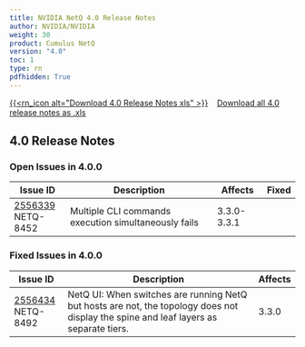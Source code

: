 ```yaml
---
title: NVIDIA NetQ 4.0 Release Notes
author: NVIDIA/NVIDIA
weight: 30
product: Cumulus NetQ
version: "4.0"
toc: 1
type: rn
pdfhidden: True
---
```

<a href="/cumulus-netq-40/rn.xls"> {{<rn_icon alt="Download 4.0 Release Notes xls" >}}</a>&nbsp;&nbsp;&nbsp;&nbsp;<a href="/cumulus-netq-40/rn.xls">Download all 4.0 release notes as .xls</a>

## 4.0 Release Notes

### Open Issues in 4.0.0

|  Issue ID 	|   Description	|   Affects	|   Fixed |
|---	        |---	        |---	    |---	                |
| <a name="2556339"></a> [2556339](#2556339) <a name="2556339"></a> <br />NETQ-8452 | Multiple CLI commands execution simultaneously fails | 3.3.0-3.3.1 | |

### Fixed Issues in 4.0.0

|  Issue ID 	|   Description	|   Affects	|
|---	        |---	        |---	    |
| <a name="2556434"></a> [2556434](#2556434) <a name="2556434"></a> <br />NETQ-8492 | NetQ UI: When switches are running NetQ but hosts are not, the topology does not display the spine and leaf layers as separate tiers. | 3.3.0 | |
